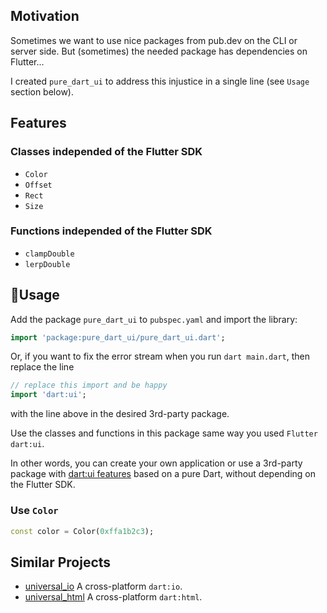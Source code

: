 ## Motivation

Sometimes we want to use nice packages from pub.dev on the CLI or server side.
But (sometimes) the needed package has dependencies on Flutter...

I created `pure_dart_ui` to address this injustice in a single line (see `Usage` section below).

## Features

### Classes independed of the Flutter SDK

- `Color`
- `Offset`
- `Rect`
- `Size`

### Functions independed of the Flutter SDK

- `clampDouble`
- `lerpDouble`

## 🚀Usage

Add the package `pure_dart_ui` to `pubspec.yaml` and import the library:

```dart
import 'package:pure_dart_ui/pure_dart_ui.dart';
```

Or, if you want to fix the error stream when you run `dart main.dart`, then replace the line

```dart
// replace this import and be happy
import 'dart:ui';
```

with the line above in the desired 3rd-party package.

Use the classes and functions in this package same way you used `Flutter dart:ui`.

In other words, you can create your own application or use a 3rd-party package with [dart:ui features](https://api.flutter.dev/flutter/dart-ui/dart-ui-library.html) based on a pure Dart, without depending on the Flutter SDK.

### Use `Color`

```dart
const color = Color(0xffa1b2c3);
```

## Similar Projects

- [universal_io](https://pub.dev/packages/universal_io)
  A cross-platform `dart:io`.
- [universal_html](https://pub.dev/packages/universal_html)
  A cross-platform `dart:html`.
